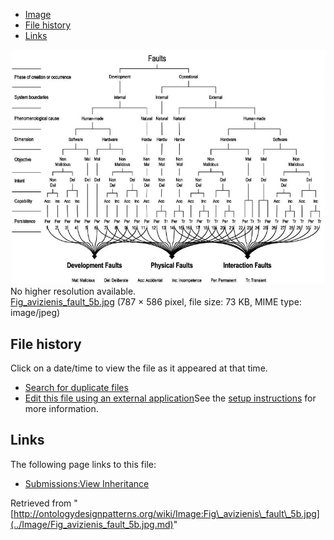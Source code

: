 * [Image](../Image/Fig_avizienis_fault_5b.jpg.md#file)
* [File history](../Image/Fig_avizienis_fault_5b.jpg.md#filehistory)
* [Links](../Image/Fig_avizienis_fault_5b.jpg.md#filelinks)

[![Image:Fig avizienis fault 5b.jpg](../images/d/d1/Fig_avizienis_fault_5b.jpg)](../images/d/d1/Fig_avizienis_fault_5b.jpg)  
No higher resolution available.  
[Fig\_avizienis\_fault\_5b.jpg](../images/d/d1/Fig_avizienis_fault_5b.jpg)‎ (787 × 586 pixel, file size: 73 KB, MIME type: image/jpeg)

## File history

Click on a date/time to view the file as it appeared at that time.



  
* [Search for duplicate files](http://ontologydesignpatterns.org/wiki/Special:FileDuplicateSearch/Fig_avizienis_fault_5b.jpg "Special:FileDuplicateSearch/Fig avizienis fault 5b.jpg")
* [Edit this file using an external application](http://ontologydesignpatterns.org/wiki/index.php?title=Image:Fig_avizienis_fault_5b.jpg&action=edit&externaledit=true&mode=file "Image:Fig avizienis fault 5b.jpg")See the [setup instructions](http://www.mediawiki.org/wiki/Manual:External_editors "http://www.mediawiki.org/wiki/Manual:External_editors") for more information.

## Links



The following page links to this file:


* [Submissions:View Inheritance](../Submissions/View_Inheritance.md "Submissions:View Inheritance")


Retrieved from "[http://ontologydesignpatterns.org/wiki/Image:Fig\_avizienis\_fault\_5b.jpg](../Image/Fig_avizienis_fault_5b.jpg.md)"